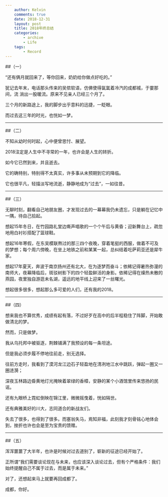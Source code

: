 ```yaml
---
    author: Kelvin
    comments: true
    date: 2018-12-31
    layout: post
    title: 2018年终总结
    categories:
        - archive
        - Life
    tags:
        - Record
---
```


##（一）

“还有俩月就回来了，等你回来，奶奶给你做点好吃的。”

犹记去年末，电话那头传来的吴侬软语，仿佛使得氤氲着冷汽的成都城，于霎那间，流	淌出一股暖流。原来不见亲人已经三个月了。

三个月的新路途上，我的脚步出乎意料的迅捷，一眨眼。

而过去这三年的时光，也恍如一梦。

---
##（二）
	
不知从幼时何时起，心中便曾思忖、展望。

2018注定是人生中不寻常的一年，也许会是人生的转折。

如今它已然到来，并且逝去。

它的确特别，特别得不太真实，许多事从未预期到它的降临。

它也很平凡，轻描淡写地流逝，静静地成为“过去”，一如往昔。

---
##（三）
	
无聊时刻，翻看自己地朋友圈，才发现过去的一幕幕我仍未遗忘，只是躺在记忆中一隅，待自己拾起。

想起15年冬日，在竹园路礼堂边嘶声唱歌的一个个午后与黄昏；迎新舞台上，疏忽地用白衬衫搭配了篮球鞋。

想起16年寒假，在东吴模联熬过的那三四个夜晚，穿着笔挺的西服，做着不可及的梦想；每个周六傍晚，在坐上地铁之前和某某一起，总纠结着吃萨莉亚还是犀牛家。

想起17年夏天，奔波于南京扬州还有北大，在为逐梦而奋斗；依稀记得暑热弥漫的南师大，夜幕降临后，斑驳树影下的四个轻盈鲜活的身影。依稀记得在燥热未散的燕园，夜里独自游逛未名湖，遥远的地平线上迎来了一丝曙光。

想起很多很多，想起那么多可爱的人们，还有我的2018。

---	
##（四）

想来我也不算优秀，成绩有起有落，不过好歹在高中的后半程稳住了阵脚，开始敢做清北的梦。

然而，只是做梦。

我从乌托邦中被驱逐，荆棘铺满了我预设的每一条坦途。

但是我必须步履不停地往前走，别无选择。

往前方走时，我看到了漠河龙江边石子轻盈地在清冽地江水中跳跃，弹起一圈又一圈涟漪；

深夜玉林路边昏黄地灯光掩映着翠绿的香樟，安静的某个小酒馆里传来悠扬的民谣。

还有九眼桥上霓虹倒映在锦江里，微微摇曳着，恍如隔世。

还有典雅美好的川大，志同道合的新战友们。

失去了很多，也得到了很多。而塞翁失马，焉知非福，此刻我才刻骨铭心地体会到，挫折也许也会是至为宝贵的馈赠。

---
##（五）

浑浑噩噩了大半年，也许是时候对过去道别了，崭新的征途已经开始了。

正所谓“我们需要谈论现在与未来，也应该深入谈论过去，但有个严格条件：我们始终提醒自己不属于过去，而是属于未来。”

对了，还想起来马上就要再回成都了。

成都，你好。

